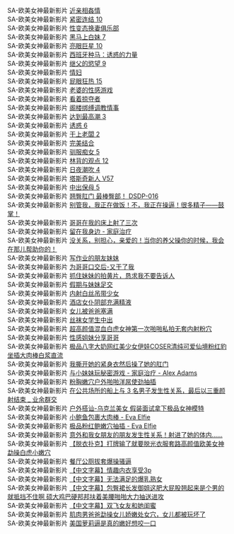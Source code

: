 SA-欧美女神最新影片      [近亲相姦情](https://sagj.me/videoDetail/732313ead15f5cd1.html)                  
SA-欧美女神最新影片      [紧密连结 10](https://sagj.me/videoDetail/21b06ab88a885e6c.html)                  
SA-欧美女神最新影片      [性变态换妻俱乐部](https://sagj.me/videoDetail/475b63a419921a4c.html)                  
SA-欧美女神最新影片      [黑马上白妹 7](https://sagj.me/videoDetail/93492ae432ea484b.html)                  
SA-欧美女神最新影片      [亮眼巨星 10](https://sagj.me/videoDetail/0ec90e16b259b352.html)                  
SA-欧美女神最新影片      [西班牙种马：诱惑的力量](https://sagj.me/videoDetail/0eb4acb76f71fdf5.html)                  
SA-欧美女神最新影片      [继父的慾望 9](https://sagj.me/videoDetail/4207af261e29ec95.html)                  
SA-欧美女神最新影片      [情妇](https://sagj.me/videoDetail/f535cbc8c2b5fb7c.html)                  
SA-欧美女神最新影片      [屁眼狂热 15](https://sagj.me/videoDetail/8d3a7690a3b37792.html)                  
SA-欧美女神最新影片      [老婆的性感游戏](https://sagj.me/videoDetail/6253aae1b1dc308b.html)                  
SA-欧美女神最新影片      [看着掠夺者](https://sagj.me/videoDetail/c5b4f36c90d7b622.html)                  
SA-欧美女神最新影片      [阁楼绑缚调教情事](https://sagj.me/videoDetail/f43a32d4b0b0007b.html)                  
SA-欧美女神最新影片      [达到最高潮 3](https://sagj.me/videoDetail/fe9feb71732335d8.html)                  
SA-欧美女神最新影片      [诱惑 6](https://sagj.me/videoDetail/7b0d3ff6689aa9d2.html)                  
SA-欧美女神最新影片      [干上老闆 2](https://sagj.me/videoDetail/5bf2306490cf7d98.html)                  
SA-欧美女神最新影片      [完美结合](https://sagj.me/videoDetail/595e71859e45d2fd.html)                  
SA-欧美女神最新影片      [驯服痴女 5](https://sagj.me/videoDetail/2f1c225c1d89c3b3.html)                  
SA-欧美女神最新影片      [林背的观点 12](https://sagj.me/videoDetail/1aae5345d1236c09.html)                  
SA-欧美女神最新影片      [日夜潮吹 4](https://sagj.me/videoDetail/20c11450c920a37f.html)                  
SA-欧美女神最新影片      [塔斯奇新人 V57](https://sagj.me/videoDetail/dc76ea0b4d4c6ee4.html)                  
SA-欧美女神最新影片      [中出保母 5](https://sagj.me/videoDetail/4626074e3bbce4ca.html)                  
SA-欧美女神最新影片      [翘臀肛门 最棒臀部！ DSDP-016](https://sagj.me/videoDetail/c7ee6ff198dcf749.html)                  
SA-欧美女神最新影片      [别管我，我正在做饭！不，我正在操逼！很多精子——鼓掌！](https://sagj.me/videoDetail/77fe2c3f5aa9a2bc.html)                  
SA-欧美女神最新影片      [哥哥在我的床上射了三次](https://sagj.me/videoDetail/7f62f5641c0be1e4.html)                  
SA-欧美女神最新影片      [留在我身边 - 家庭治疗](https://sagj.me/videoDetail/72ffa8e7a970c3ad.html)                  
SA-欧美女神最新影片      [没关系，别担心，亲爱的！当你的养父操你的时候，我会在那儿帮助你的！](https://sagj.me/videoDetail/9fe72d260612cb13.html)                  
SA-欧美女神最新影片      [写作业的朋友妹妹](https://sagj.me/videoDetail/60a8a95fd14bb2a6.html)                  
SA-欧美女神最新影片      [为哥哥口交后-又干了我](https://sagj.me/videoDetail/34e358b4039d656e.html)                  
SA-欧美女神最新影片      [抓住妹妹的拍黄片，恳求我不要告诉人](https://sagj.me/videoDetail/9c864a5ad4aee366.html)                  
SA-欧美女神最新影片      [假期与妹妹足交](https://sagj.me/videoDetail/3e9093258114622d.html)         
SA-欧美女神最新影片      [内射白丝吊带少女](https://sagj.me/videoDetail/0174386fa97feb54.html)         
SA-欧美女神最新影片      [酒店女仆阴部充满精液](https://sagj.me/videoDetail/690ee0658e294645.html)         
SA-欧美女神最新影片      [女儿被爸爸塞满](https://sagj.me/videoDetail/886ce0d445d2b408.html)         
SA-欧美女神最新影片      [丝袜女学生中出](https://sagj.me/videoDetail/1730bf2d176d9470.html)         
SA-欧美女神最新影片      [超高颜值混血白虎女神第一次啪啪私拍无套内射粉穴](https://sagj.me/videoDetail/895c6063a4b9a594.html)         
SA-欧美女神最新影片      [性感姐妹分享哥哥](https://sagj.me/videoDetail/2c3763fb57b87b3f.html)         
SA-欧美女神最新影片      [极品八字大奶网红美少女伊娃COSER清纯可爱仙境粉红豹坐插大肉棒白浆直流](https://sagj.me/videoDetail/cc5f18d68cbabf6a.html)         
SA-欧美女神最新影片      [我撕开她的紧身衣然后操了她的肛门](https://sagj.me/videoDetail/42fc6adeb47d0125.html)         
SA-欧美女神最新影片      [与小妹妹玩秘密游戏 - 家庭治疗 - Alex Adams](https://sagj.me/videoDetail/dfa501ee498892f3.html)         
SA-欧美女神最新影片      [粉胸嫩穴户外啪啪洋屌使劲抽插](https://sagj.me/videoDetail/9f6f71f4988bb07e.html)         
SA-欧美女神最新影片      [在公共场所的船上与 3 名男子发生性关系，最后以三重颜射结束 _ 业余群交](https://sagj.me/videoDetail/b1bbb81571858b64.html)         
SA-欧美女神最新影片      [户外搭讪-乌克兰美女 假装面试拿下极品女神模特](https://sagj.me/videoDetail/2294fbb0ed0a1ad3.html)         
SA-欧美女神最新影片      [小鲍鱼包裹大肉棒 - Eva Elfie](https://sagj.me/videoDetail/1215f15c6598081e.html)         
SA-欧美女神最新影片      [极品粉红鲍嫩穴抽插 - Eva Elfie](https://sagj.me/videoDetail/5df6dbc8f166e2b4.html)         
SA-欧美女神最新影片      [意外和我女朋友的朋友发生性关系！射进了她的体内……](https://sagj.me/videoDetail/b1c5103544f79de8.html)         
SA-欧美女神最新影片      [【脱衣扑克】打牌输了就要脱光衣服套路高颜值欧美女神勐操白虎小嫩穴](https://sagj.me/videoDetail/c5a48e8e0acc11c8.html)         
SA-欧美女神最新影片      [餐厅公厕拔套爆操骚逼](https://sagj.me/videoDetail/fb2b73656256059b.html)         
SA-欧美女神最新影片      [【中文字幕】情趣内衣享受3p](https://sagj.me/videoDetail/659a71951606d95a.html)         
SA-欧美女神最新影片      [【中文字幕】无法满足的爆乳熟女](https://sagj.me/videoDetail/ff4f60baeccce0cb.html)         
SA-欧美女神最新影片      [【中文字幕】包臀裙长发御姐这肥大屁股翘起来是个男的就抵挡不住啊 硕大鸡巴硬邦邦扶着美腰啪啪大力抽送进攻](https://sagj.me/videoDetail/d0cca62825837388.html)         
SA-欧美女神最新影片      [【中文字幕】双飞女友和她闺蜜](https://sagj.me/videoDetail/6f71cd8cdc945e75.html)         
SA-欧美女神最新影片      [肌肉男爸爸勐操女儿娇嫩处女穴，女儿都被玩坏了](https://sagj.me/videoDetail/ee5fa86225e7f069.html)         
SA-欧美女神最新影片      [美国萝莉逼是真的嫩好想咬一口](https://sagj.me/videoDetail/64449f10ffce5882.html)         
